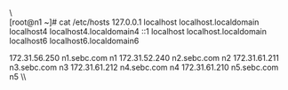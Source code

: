 \\\
[root@n1 ~]# cat /etc/hosts
127.0.0.1   localhost localhost.localdomain localhost4 localhost4.localdomain4
::1         localhost localhost.localdomain localhost6 localhost6.localdomain6

172.31.56.250   n1.sebc.com     n1
172.31.52.240   n2.sebc.com     n2
172.31.61.211   n3.sebc.com     n3
172.31.61.212   n4.sebc.com     n4
172.31.61.210   n5.sebc.com     n5
\\\
